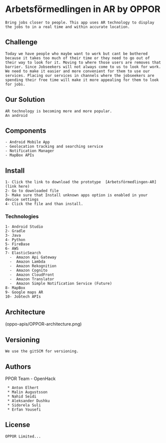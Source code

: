 #  Arbetsförmedlingen in AR  by OPPOR
    Bring jobs closer to people. This app uses AR technology to display the jobs to in a real time and within accurate location.
## Challenge 
    Today we have people who maybe want to work but cant be bothered because it takes too much of their time or they need to go out of their way to look for it. Moving to where those users are removes that barrier. Since Jobseekers will not always come to us to look for work. We need to make it easier and more convenient for them to use our services. Placing our services in channels where the jobseekers are spending their free time will make it more appealing for them to look for jobs.
## Our Solution
    AR technology is becoming more and more popular. 
    An android 
##  Components
    - Android Mobile App
    - Geolocation tracking and searching service
    - Notification Manager
    - MapBox APIs

## Install
    1- Click the link to download the prototype  [Arbetsförmedlingen-AR](link here)
    2- Go to downloaded file 
    3- Make sure that Install unknown apps option is enabled in your device settings
    4- Click the file and than install.

### Technologies
    1- Android Studio
    2- Gradle
    3- Java
    4- Python
    5- FireBase
    6- AWS
    7- ElasticSearch
      -  Amazon Api Gateway
      -  Amazon Lambda
      -  Amazon Rekognition 
      -  Amazon Cognito
      -  Amazon CloudFront
      -  Amazon Translator
      -  Amazon Simple Notification Service (Future)
    8- MapBox
    9- Google maps AR
    10- Jobtech APIs
 ## Architecture 
   (oppo-apis/OPPOR-architecture.png)
  

## Versioning 
    We use the gitSCM for versioning.
## Authors
   PPOR Team - OpenHack 

     * Anton Elhert
     * Malin Augustsson
     * Nahid Seidi
     * Aleksander Dushku
     * Sidorela Suli
     * Erfan Yousefi
## License 
    OPPOR Limited... 
